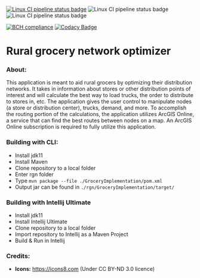 [![Linux CI pipeline status badge](https://github.com/Colin1224/rgn/workflows/maven/badge.svg)](https://github.com/Colin1224/rgn/actions) ![Linux CI pipeline status badge](https://github.com/Colin1224/rgn/workflows/Java%20CI/badge.svg) ![Linux CI pipeline status badge](https://github.com/Colin1224/rgn/workflows/.github/workflows/maven.yml/badge.svg)
 
 [![BCH compliance](https://bettercodehub.com/edge/badge/Colin1224/rgn?branch=master)](https://bettercodehub.com/) [![Codacy Badge](https://api.codacy.com/project/badge/Grade/26d7b54ca4d045d7b6770740bc7efce3)](https://www.codacy.com/manual/colin.cope/rgn?utm_source=github.com&amp;utm_medium=referral&amp;utm_content=Colin1224/rgn&amp;utm_campaign=Badge_Grade)
# Rural grocery network optimizer



### About:

This application is meant to aid rural grocers by optimizing their distribution networks. It takes in 
information about stores or other distribution points of interest and will calculate the best way to 
load trucks, the order to distribute to stores in, etc. The application gives the user control to 
manipulate nodes (a store or distribution center), trucks, demand, and more. To accomplish the routing 
portion of the calculations, the application utilizes ArcGIS Online, a service that can find the best 
routes between nodes on a map. An ArcGIS Online subscription is required to fully utilize this application.

### Building with CLI:

* Install jdk11
* Install Maven
* Clone repository to a local folder
* Enter rgn folder
* Type `mvn package --file ./GroceryImplementation/pom.xml`
* Output jar can be found in `./rgn/GroceryImplementation/target/`

### Building with Intellij Ultimate

* Install jdk11
* Install Intellij Ultimate
* Clone repository to a local folder
* Import repository to Intellij as a Maven Project
* Build & Run in Intellij

### Credits:

 * __Icons:__ https://icons8.com (Under CC BY-ND 3.0 licence)
 

